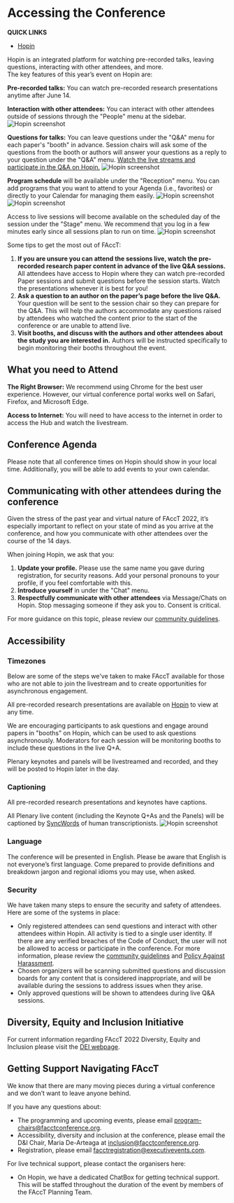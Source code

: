 
# Accessing the Conference

**QUICK LINKS**
* [Hopin](https://hopin.com/events/acm-facct-22)

Hopin is an integrated platform for watching pre-recorded talks, leaving questions, interacting with other attendees, and more.  
The key features of this year’s event on Hopin are: 

**Pre-recorded talks:** You can watch pre-recorded research presentations  anytime after June 14. 

**Interaction with other attendees:** You can interact with other attendees outside of sessions through the "People" menu at the sidebar. 
![Hopin screenshot](img/hopin_people.png)

**Questions for talks:** You can leave questions under the "Q&A" menu for each paper's "booth" in advance. Session chairs will ask some of the questions from the booth or authors will answer your questions as a reply to your question under the "Q&A" menu. [Watch the live streams and participate in the Q&A on Hopin.](https://hopin.com/events/acm-facct-22)
![Hopin screenshot](img/hopin_questions_at_booths.png)

**Program schedule** will be available under the "Reception" menu. You can add programs that you want to attend to your Agenda (i.e., favorites) or directly to your Calendar for managing them easily. 
![Hopin screenshot](img/hopin_schedule.png)
![Hopin screenshot](img/hopin_calendar.png)

Access to live sessions will become available on the scheduled day of the session under the "Stage" menu. We recommend that you log in a few minutes early since all sessions plan to run on time.
![Hopin screenshot](img/hopin_stage.png)


Some tips to get the most out of FAccT:

1. **If you are unsure you can attend the sessions live, watch the pre-recorded research paper content in advance of the live Q&A sessions.** All attendees have access to Hopin where they can watch pre-recorded Paper sessions and submit questions before the session starts. Watch the presentations whenever it is best for you!
2. **Ask a question to an author on the paper’s page before the live Q&A.** Your question will be sent to the session chair so they can prepare for the Q&A.  This will help the authors accommodate any questions raised by attendees who watched the content prior to the start of the conference or are unable to attend live.
3. **Visit booths, and discuss with the authors and other attendees about the study you are interested in.** Authors will be instructed specifically to begin monitoring their booths throughout the event. 

## What you need to Attend

**The Right Browser:** We recommend using Chrome for the best user experience. However, our virtual conference portal works well on Safari, Firefox, and Microsoft Edge.

**Access to Internet:** You will need to have access to the internet in order to access the Hub and watch the livestream.


## Conference Agenda

Please note that all conference times on Hopin should show in your local time. Additionally, you will be able to add events to your own calendar.

## Communicating with other attendees during the conference

Given the stress of the past year and virtual nature of FAccT 2022, it’s especially important to reflect on your state of mind as you arrive at the conference, and how you communicate with other attendees over the course of the 14 days.
 
When joining Hopin, we ask that you:
1. **Update your profile.** Please use the same name you gave during registration, for security reasons. Add your personal pronouns to your profile, if you feel comfortable with this.
2. **Introduce yourself** in under the "Chat" menu.
3. **Respectfully communicate with other attendees** via Message/Chats on Hopin. Stop messaging someone if they ask you to. Consent is critical.

For more guidance on this topic, please review our [community guidelines](https://facct22guide.github.io/community.html).

## Accessibility

### Timezones

Below are some of the steps we've taken to make FAccT available for those who are not able to join the livestream and to create opportunities for asynchronous engagement.

All pre-recorded research presentations are available on [Hopin](https://hopin.com/events/acm-facct-22) to view at any time. 

We are encouraging participants to ask questions and engage around papers in "booths" on Hopin, which can be used to ask questions asynchronously. Moderators for each session will be monitoring booths to include these questions in the live Q+A.

Plenary keynotes and panels will be livestreamed and recorded, and they will be posted to Hopin later in the day.
<!-- 
Tutorials will be livestreamed and recorded, and they will be posted to the conference hub on Monday. There are also tutorial spaces in [Circle.so](https://facct.circle.so/c/tutorials) where questions can be asked asynchronously.

CRAFT (which takes place on Friday) will only be live-streamed and not recorded. CRAFT organizers wanted to encourage a participatory environment and chose not to record the sessions. -->
 

### Captioning

All pre-recorded research presentations and keynotes have captions. 

All Plenary live content (including the Keynote Q+As and the Panels) will be captioned by [SyncWords](https://www.syncwords.com/) of human transcriptionists. 
![Hopin screenshot](img/hopin_syncwords.png)

<!-- Those parts of the conference that are interactive and live pose a bit more of a challenge:

* Captions for Tutorials will not appear in the live stream on the conference hub, but will be recorded and made available in the recordings with captions. Attendees who require accomodation will be invited to Zoom in order to view them live. 
* CRAFT sessions will be held in Zoom, and it is our understanding that individuals who join Zoom are able to "turn on" the captioning for themselves.
* Captions for Live Q+As following paper presentations will not appear in the live stream on the conference hub, but will be recorded and made available the following day with captions. 

We realize that the process for tutorials and live paper q+a is not ideal. Please let us know if there are Tutorials or Q+A sessions that you were planning to attend, and we can work with you to figure a zoom-supported option.

Additionally, we want to recognize the variable, and systematic, errors in auto-transcription as provided by Zoom(tutorials), SlidesLive (paper prerecordings) and Youtube (posted recordings of live events).  These concerns were central to our choice to use a paid service for the keynotes and panels, but in order to balance costs, this was not feasible for all sessions.  Keeping costs low is another important dimension of accessibility for our community. -->

### Language
The conference will be presented in English. Please be aware that English is not everyone’s first language. Come prepared to provide definitions and breakdown jargon and regional idioms you may use, when asked.

<!-- ## Accessibility in FAccT Conference Hub Design

Accessibility goes beyond, font size, contrast, and assets. It is about useability for everyone. That is why we designed the FAccT Conference Hub to be as easy and painless to use as possible. On top of being at a success rating of AA or higher according to the Web Content Accessibility Guidelines. 

We asked ourselves is the Hub:
- _Perceivable:_ Can I consume content on my site in different ways? 
- _Operable:_ Can the site function without confusion and without the use of a mouse or complex interactions?
- _Understandable:_ Can a user understand how the user interface of the site functions and the information on the site?
- _Robust:_ Can different assistive devices understand the website?

Other accessibility features:
- Font Size
- AA-AAA Color Contrast 
- Clear Hierarchy
- Alt text 
- ARIA Labels
- Clear Focus States
- Helpful Error States
S- imple Gestures and Meaningful interactions -->

### Security
We have taken many steps to ensure the security and safety of attendees. Here are some of the systems in place:

* Only registered attendees can send questions and interact with other attendees within Hopin. All activity is tied to a single user identity. If there are any verified breaches of the Code of Conduct, the user will not be allowed to access or participate in the conference. For more information, please review the [community guidelines](https://facct22guide.github.io/community.html) and [Policy Against Harassment](https://facct22guide.github.io/conduct.html).
* Chosen organizers will be scanning submitted questions and discussion boards for any content that is considered inappropriate, and will be available during the sessions to address issues when they arise.
* Only approved questions will be shown to attendees during live Q&A sessions.

## Diversity, Equity and Inclusion Initiative

For current information regarding FAccT 2022 Diversity, Equity and Inclusion please visit the [DEI webpage](https://facctconference.org/2022/inclusion.html).

## Getting Support Navigating FAccT

We know that there are many moving pieces during a virtual conference and we don’t want to leave anyone behind.

If you have any questions about:

* The programming and upcoming events, please email program-chairs@facctconference.org.
* Accessibility, diversity and inclusion at the conference, please email the D&I Chair, Maria De-Arteaga at inclusion@facctconference.org.
* Registration, please email facctregistration@executivevents.com.

For live technical support, please contact the organisers here:
<!-- We will check whether Hopin has such feature -->
* On Hopin, we have a dedicated ChatBox for getting technical support. This will be staffed throughout the duration of the event by members of the FAccT Planning Team.
